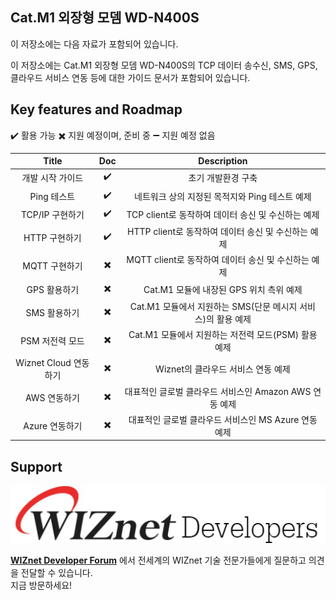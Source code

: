 ## Cat.M1 외장형 모뎀 WD-N400S

이 저장소에는 다음 자료가 포함되어 있습니다.

이 저장소에는 Cat.M1 외장형 모뎀 WD-N400S의 TCP 데이터 송수신, SMS, GPS, 클라우드 서비스 연동 등에 대한 가이드 문서가 포함되어 있습니다.



## Key features and Roadmap

:heavy_check_mark: 활용 가능  :heavy_multiplication_x: 지원 예정이며, 준비 중  :heavy_minus_sign: 지원 예정 없음


|        Title       |         Doc        |                             Description                           |
|:------------------:|:------------------:|:------------------:|
| 개발 시작 가이드   |     :heavy_check_mark:    | 초기 개발환경 구축                                               |
| Ping 테스트        |     :heavy_check_mark:    | 네트워크 상의 지정된 목적지와 Ping 테스트 예제                   |
| TCP/IP 구현하기 |       :heavy_check_mark:    | TCP client로 동작하여 데이터 송신 및 수신하는 예제               |
| HTTP 구현하기 |  :heavy_check_mark:   | HTTP client로 동작하여 데이터 송신 및 수신하는 예제               |
| MQTT 구현하기 |    :heavy_multiplication_x:    | MQTT client로 동작하여 데이터 송신 및 수신하는 예제               |
| GPS 활용하기       |     :heavy_multiplication_x:    | Cat.M1 모듈에 내장된 GPS 위치 측위 예제                          |
| SMS 활용하기       |  :heavy_multiplication_x:  | Cat.M1 모듈에서 지원하는 SMS(단문 메시지 서비스)의 활용 예제     |
| PSM 저전력 모드    |  :heavy_multiplication_x:  | Cat.M1 모듈에서 지원하는 저전력 모드(PSM) 활용 예제              |
| Wiznet Cloud 연동하기 |  :heavy_multiplication_x:  | Wiznet의 클라우드 서비스 연동 예제 |
| AWS 연동하기       |   :heavy_multiplication_x:    | 대표적인 글로벌 클라우드 서비스인 Amazon AWS 연동 예제           |
| Azure 연동하기     |    :heavy_multiplication_x:    | 대표적인 글로벌 클라우드 서비스인 MS Azure 연동 예제             |




## Support

[![WIZnet Developer Forum][forum]](https://forum.wiznet.io/c/korean-forum/oshw/)

**[WIZnet Developer Forum](https://forum.wiznet.io/c/korean-forum/oshw/)** 에서 전세계의 WIZnet 기술 전문가들에게 질문하고 의견을 전달할 수 있습니다.<br>지금 방문하세요!

[forum]: ./imgs/forum.jpg

